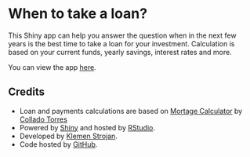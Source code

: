 When to take a loan?
============================================

This Shiny app can help you answer the question when in the next few years is the best time to take a loan for your investment. Calculation is based on your current funds, yearly savings, interest rates and more.

You can view the app [here](https://sklemen.shinyapps.io/loanSimulation/).

## Credits

* Loan and payments calculations are based on [Mortage Calculator](https://github.com/lcolladotor/mortgage) by [Collado Torres](http://bit.ly/LColladoTorres)
* Powered by [Shiny](http://www.rstudio.com/shiny/) and hosted by [RStudio](http://www.rstudio.com/).
* Developed by [Klemen Strojan](https://twitter.com/strojanklemen).
* Code hosted by [GitHub](https://github.com/strojank/loan-vs-savings).
